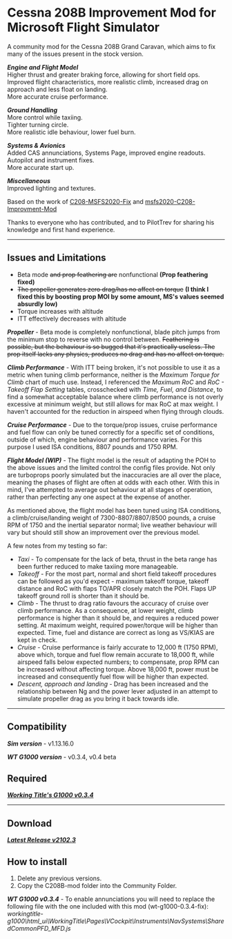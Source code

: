 # Cessna 208B Improvement Mod for Microsoft Flight Simulator

A community mod for the Cessna 208B Grand Caravan, which aims to fix many of the issues present in the stock version.

***Engine and Flight Model***  
Higher thrust and greater braking force, allowing for short field ops.  
Improved flight characteristics, more realistic climb, increased drag on approach and less float on landing.  
More accurate cruise performance.

***Ground Handling***    
More control while taxiing.  
Tighter turning circle.  
More realistic idle behaviour, lower fuel burn.

***Systems & Avionics***  
Added CAS annunciations, Systems Page, improved engine readouts.   
Autopilot and instrument fixes.  
More accurate start up.

***Miscellaneous***  
Improved lighting and textures.

Based on the work of [C208-MSFS2020-Fix](https://github.com/Exp232/C208-MSFS2020-Fix) and [msfs2020-C208-Improvment-Mod](https://github.com/SheepCreativeSoftware/msfs2020-C208-Improvment-Mod)

Thanks to everyone who has contributed, and to PilotTrev for sharing his knowledge and first hand experience.

----

## Issues and Limitations

- Beta mode ~~and prop feathering are~~ nonfunctional **(Prop feathering fixed)**
- ~~The propeller generates zero drag/has no affect on torque~~ **(I think I fixed this by boosting prop MOI by some amount, MS's values seemed absurdly low)**
- Torque increases with altitude
- ITT effectively decreases with altitude

***Propeller*** - Beta mode is completely nonfunctional, blade pitch jumps from the minimum stop to reverse with no control between.  ~~Feathering is possible, but the behaviour is so bugged that it's practically useless. The prop itself lacks any physics, produces no drag and has no affect on torque.~~

***Climb Performance*** - With ITT being broken, it's not possible to use it as a metric when tuning climb performance, neither is the *Maximum Torque for Climb* chart of much use. Instead, I referenced the *Maximum RoC* and *RoC - Takeoff Flap Setting* tables, crosschecked with *Time, Fuel, and Distance*, to find a somewhat acceptable balance where climb performance is not overly excessive at minimum weight, but still allows for max RoC at max weight. I haven't accounted for the reduction in airspeed when flying through clouds.

***Cruise Performance*** - Due to the torque/prop issues, cruise performance and fuel flow can only be tuned correctly for a specific set of conditions, outside of which, engine behaviour and performance varies. For this purpose I used ISA conditions, 8807 pounds and 1750 RPM.

***Flight Model (WIP)*** - The flight model is the result of adapting the POH to the above issues and the limited control the config files provide. Not only are turboprops poorly simulated but the inaccuracies are all over the place, meaning the phases of flight are often at odds with each other. With this in mind, I've attempted to average out behaviour at all stages of operation, rather than perfecting any one aspect at the expense of another.

As mentioned above, the flight model has been tuned using ISA conditions, a climb/cruise/landing weight of 7300-8807/8807/8500 pounds, a cruise RPM of 1750 and the inertial separator normal; live weather behaviour will vary but should still show an improvement over the previous model.

A few notes from my testing so far:

- *Taxi* -  To compensate for the lack of beta, thrust in the beta range has been further reduced to make taxiing more manageable.
- *Takeoff* - For the most part, normal and short field takeoff procedures can be followed as you'd expect - maximum takeoff torque, takeoff distance and RoC with flaps TO/APR closely match the POH. Flaps UP takeoff ground roll is shorter than it should be.
- *Climb* - The thrust to drag ratio favours the accuracy of cruise over climb performance. As a consequence, at lower weight, climb performance is higher than it should be, and requires a reduced power setting. At maximum weight, required power/torque will be higher than expected. Time, fuel and distance are correct as long as VS/KIAS are kept in check.
- *Cruise* - Cruise performance is fairly accurate to 12,000 ft (1750 RPM), above which, torque and fuel flow remain accurate to 18,000 ft, while airspeed falls below expected numbers; to compensate, prop RPM can be increased without affecting torque. Above 18,000 ft, power must be increased and consequently fuel flow will be higher than expected.
- *Descent, approach and landing* - Drag has been increased and the relationship between Ng and the power lever adjusted in an attempt to simulate propeller drag as you bring it back towards idle.

----

## Compatibility

***Sim version*** - v1.13.16.0

***WT G1000 version*** - v0.3.4, v0.4 beta

## Required

***[Working Title's G1000 v0.3.4](https://github.com/Working-Title-MSFS-Mods/fspackages/releases/tag/g1000-v0.3.4)***


----

## Download

***[Latest Release v2102.3](https://github.com/dgtlanlg/C208B-mod/releases/tag/v2102.3)***

## How to install

1. Delete any previous versions.
2. Copy the C208B-mod folder into the Community Folder.

***WT G1000 v0.3.4*** - To enable annunciations you will need to replace the following file with the one included with this mod (wt-g1000-0.3.4-fix):
*workingtitle-g1000\html_ui\WorkingTitle\Pages\VCockpit\Instruments\NavSystems\SharedCommonPFD_MFD.js*
